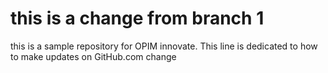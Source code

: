 # this is a change from branch 1
this is a sample repository for OPIM innovate. 
This line is dedicated to how to make updates on GitHub.com
change
